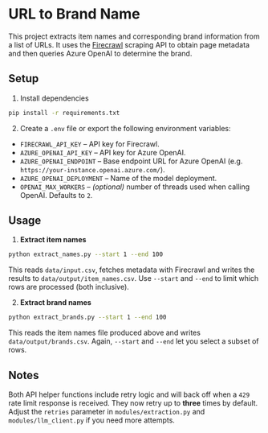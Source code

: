 # URL to Brand Name

This project extracts item names and corresponding brand information from a list of URLs.
It uses the [Firecrawl](https://firecrawl.dev/) scraping API to obtain page metadata and
then queries Azure OpenAI to determine the brand.

## Setup

1. Install dependencies

```bash
pip install -r requirements.txt
```

2. Create a `.env` file or export the following environment variables:

- `FIRECRAWL_API_KEY` – API key for Firecrawl.
- `AZURE_OPENAI_API_KEY` – API key for Azure OpenAI.
- `AZURE_OPENAI_ENDPOINT` – Base endpoint URL for Azure OpenAI (e.g. `https://your-instance.openai.azure.com/`).
- `AZURE_OPENAI_DEPLOYMENT` – Name of the model deployment.
- `OPENAI_MAX_WORKERS` – *(optional)* number of threads used when calling OpenAI. Defaults to `2`.

## Usage

1. **Extract item names**

```bash
python extract_names.py --start 1 --end 100
```

This reads `data/input.csv`, fetches metadata with Firecrawl and writes the results to `data/output/item_names.csv`.
Use `--start` and `--end` to limit which rows are processed (both inclusive).

2. **Extract brand names**

```bash
python extract_brands.py --start 1 --end 100
```

This reads the item names file produced above and writes `data/output/brands.csv`.
Again, `--start` and `--end` let you select a subset of rows.

## Notes

Both API helper functions include retry logic and will back off when a `429` rate limit
response is received. They now retry up to **three** times by default. Adjust the
`retries` parameter in `modules/extraction.py` and `modules/llm_client.py` if you need
more attempts.
